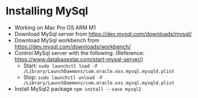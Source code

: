# Installing MySql

- Working on Mac Pro OS ARM M1
- Download MySql server from https://dev.mysql.com/downloads/mysql/
- Download MySql workbench from https://dev.mysql.com/downloads/workbench/
- Control MySql server with the following: (Reference: https://www.databasestar.com/start-mysql-server/)
  - Start: `sudo launchctl load -F /Library/LaunchDaemons/com.oracle.oss.mysql.mysqld.plist`
  - Stop: `sudo launchctl unload -F /Library/LaunchDaemons/com.oracle.oss.mysql.mysqld.plist`
- Install MySql2 package `npm install --save mysql2`
